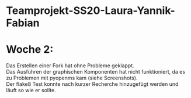 # Teamprojekt-SS20-Laura-Yannik-Fabian

# Woche 2:
Das Erstellen einer Fork hat ohne Probleme geklappt. <br>
Das Ausführen der graphischen Komponenten hat nicht funktioniert, da es zu Problemen mit pyopenms kam (siehe Screenshots). <br>
Der flake8 Test konnte nach kurzer Recherche hinzugefügt werden und läuft so wie er sollte.
